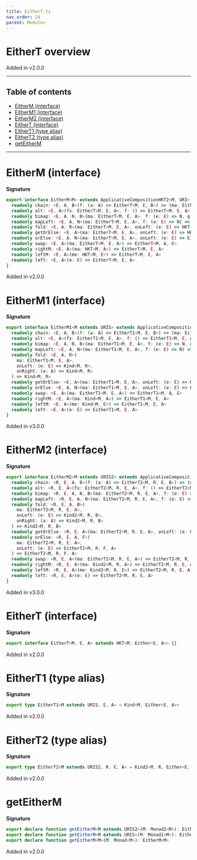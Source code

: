 ```yaml
---
title: EitherT.ts
nav_order: 24
parent: Modules
---
```


# EitherT overview

Added in v2.0.0

---

<h2 class="text-delta">Table of contents</h2>

- [EitherM (interface)](#eitherm-interface)
- [EitherM1 (interface)](#eitherm1-interface)
- [EitherM2 (interface)](#eitherm2-interface)
- [EitherT (interface)](#eithert-interface)
- [EitherT1 (type alias)](#eithert1-type-alias)
- [EitherT2 (type alias)](#eithert2-type-alias)
- [getEitherM](#geteitherm)

---

# EitherM (interface)

**Signature**

```ts
export interface EitherM<M> extends ApplicativeCompositionHKT2<M, URI> {
  readonly chain: <E, A, B>(f: (a: A) => EitherT<M, E, B>) => (ma: EitherT<M, E, A>) => EitherT<M, E, B>
  readonly alt: <E, A>(fx: EitherT<M, E, A>, f: () => EitherT<M, E, A>) => EitherT<M, E, A>
  readonly bimap: <E, A, N, B>(ma: EitherT<M, E, A>, f: (e: E) => N, g: (a: A) => B) => EitherT<M, N, B>
  readonly mapLeft: <E, A, N>(ma: EitherT<M, E, A>, f: (e: E) => N) => EitherT<M, N, A>
  readonly fold: <E, A, R>(ma: EitherT<M, E, A>, onLeft: (e: E) => HKT<M, R>, onRight: (a: A) => HKT<M, R>) => HKT<M, R>
  readonly getOrElse: <E, A>(ma: EitherT<M, E, A>, onLeft: (e: E) => HKT<M, A>) => HKT<M, A>
  readonly orElse: <E, A, N>(ma: EitherT<M, E, A>, onLeft: (e: E) => EitherT<M, N, A>) => EitherT<M, N, A>
  readonly swap: <E, A>(ma: EitherT<M, E, A>) => EitherT<M, A, E>
  readonly rightM: <E, A>(ma: HKT<M, A>) => EitherT<M, E, A>
  readonly leftM: <E, A>(me: HKT<M, E>) => EitherT<M, E, A>
  readonly left: <E, A>(e: E) => EitherT<M, E, A>
}
```

Added in v2.0.0

# EitherM1 (interface)

**Signature**

```ts
export interface EitherM1<M extends URIS> extends ApplicativeComposition12<M, URI> {
  readonly chain: <E, A, B>(f: (a: A) => EitherT1<M, E, B>) => (ma: EitherT1<M, E, A>) => EitherT1<M, E, B>
  readonly alt: <E, A>(fx: EitherT1<M, E, A>, f: () => EitherT1<M, E, A>) => EitherT1<M, E, A>
  readonly bimap: <E, A, N, B>(ma: EitherT1<M, E, A>, f: (e: E) => N, g: (a: A) => B) => EitherT1<M, N, B>
  readonly mapLeft: <E, A, N>(ma: EitherT1<M, E, A>, f: (e: E) => N) => EitherT1<M, N, A>
  readonly fold: <E, A, R>(
    ma: EitherT1<M, E, A>,
    onLeft: (e: E) => Kind<M, R>,
    onRight: (a: A) => Kind<M, R>
  ) => Kind<M, R>
  readonly getOrElse: <E, A>(ma: EitherT1<M, E, A>, onLeft: (e: E) => Kind<M, A>) => Kind<M, A>
  readonly orElse: <E, A, N>(ma: EitherT1<M, E, A>, onLeft: (e: E) => EitherT1<M, N, A>) => EitherT1<M, N, A>
  readonly swap: <E, A>(ma: EitherT1<M, E, A>) => EitherT1<M, A, E>
  readonly rightM: <E, A>(ma: Kind<M, A>) => EitherT1<M, E, A>
  readonly leftM: <E, A>(me: Kind<M, E>) => EitherT1<M, E, A>
  readonly left: <E, A>(e: E) => EitherT1<M, E, A>
}
```

Added in v3.0.0

# EitherM2 (interface)

**Signature**

```ts
export interface EitherM2<M extends URIS2> extends ApplicativeComposition22<M, URI> {
  readonly chain: <R, E, A, B>(f: (a: A) => EitherT2<M, R, E, B>) => (ma: EitherT2<M, R, E, A>) => EitherT2<M, R, E, B>
  readonly alt: <R, E, A>(fx: EitherT2<M, R, E, A>, f: () => EitherT2<M, R, E, A>) => EitherT2<M, R, E, A>
  readonly bimap: <R, E, A, N, B>(ma: EitherT2<M, R, E, A>, f: (e: E) => N, g: (a: A) => B) => EitherT2<M, R, N, B>
  readonly mapLeft: <R, E, A, N>(ma: EitherT2<M, R, E, A>, f: (e: E) => N) => EitherT2<M, R, N, A>
  readonly fold: <R, E, A, B>(
    ma: EitherT2<M, R, E, A>,
    onLeft: (e: E) => Kind2<M, R, B>,
    onRight: (a: A) => Kind2<M, R, B>
  ) => Kind2<M, R, B>
  readonly getOrElse: <R, E, A>(ma: EitherT2<M, R, E, A>, onLeft: (e: E) => Kind2<M, R, A>) => Kind2<M, R, A>
  readonly orElse: <R, E, A, F>(
    ma: EitherT2<M, R, E, A>,
    onLeft: (e: E) => EitherT2<M, R, F, A>
  ) => EitherT2<M, R, F, A>
  readonly swap: <R, E, A>(ma: EitherT2<M, R, E, A>) => EitherT2<M, R, A, E>
  readonly rightM: <R, E, A>(ma: Kind2<M, R, A>) => EitherT2<M, R, E, A>
  readonly leftM: <R, E, A>(me: Kind2<M, R, E>) => EitherT2<M, R, E, A>
  readonly left: <R, E, A>(e: E) => EitherT2<M, R, E, A>
}
```

Added in v3.0.0

# EitherT (interface)

**Signature**

```ts
export interface EitherT<M, E, A> extends HKT<M, Either<E, A>> {}
```

Added in v2.0.0

# EitherT1 (type alias)

**Signature**

```ts
export type EitherT1<M extends URIS, E, A> = Kind<M, Either<E, A>>
```

Added in v2.0.0

# EitherT2 (type alias)

**Signature**

```ts
export type EitherT2<M extends URIS2, R, E, A> = Kind2<M, R, Either<E, A>>
```

Added in v2.0.0

# getEitherM

**Signature**

```ts
export declare function getEitherM<M extends URIS2>(M: Monad2<M>): EitherM2<M>
export declare function getEitherM<M extends URIS>(M: Monad1<M>): EitherM1<M>
export declare function getEitherM<M>(M: Monad<M>): EitherM<M>
```

Added in v2.0.0
